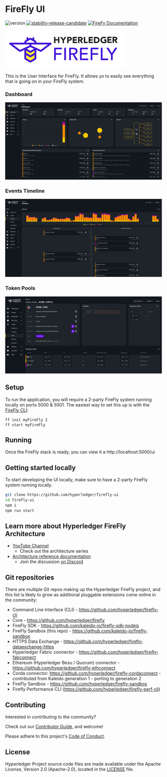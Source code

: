 # FireFly UI

![version](https://img.shields.io/github/package-json/v/hyperledger/firefly-ui?label=firefly-ui)
[![stability-release-candidate](https://img.shields.io/badge/stability-pre--release-48c9b0.svg)](https://github.com/mkenney/software-guides/blob/master/STABILITY-BADGES.md#release-candidate)
[![FireFy Documentation](https://img.shields.io/static/v1?label=FireFly&message=documentation&color=informational)](https://hyperledger.github.io/firefly//)

![Hyperledger FireFly](./images/hyperledger_firefly_logo.png)

This is the User Interface for FireFly. It allows yo to easily see everything that is going on in your FireFly system.

### Dashboard

![FireFly Explorer Dashboard](./images/firefly_explorer.png)

### Events Timeline

![FireFly Explorer Timeline](./images/firefly_timeline.png)

### Token Pools

![FireFly Token Pool](./images/firefly_token_pool.png)

## Setup

To run the application, you will require a 2-party FireFly system running
locally on ports 5000 & 5001. The easiest way to set this up is with the
[FireFly CLI](https://github.com/hyperledger/firefly-cli):

```
ff init myFireFly 2
ff start myFireFly
```

## Running

Once the FireFly stack is ready, you can view it a http://localhost:5000/ui

## Getting started locally

To start developing the UI locally, make sure to have a 2-party FireFly system running locally.

```bash
git clone https://github.com/hyperledger/firefly-ui
cd firefly-ui
npm i
npm run start
```

## Learn more about Hyperledger FireFly Architecture

- [YouTube Channel](https://www.youtube.com/playlist?list=PL0MZ85B_96CFVEdBNsHRoX_f15AJacZJD)
  - Check out the architecture series
- [Architecture reference documentation](https://hyperledger.github.io/firefly/architecture/node_component_architecture.html)
  - Join the discussion [on Discord](http://discord.gg/hyperledger)

## Git repositories

There are multiple Git repos making up the Hyperledger FireFly project, and this
list is likely to grow as additional pluggable extensions come online in the community:

- Command Line Interface (CLI) - https://github.com/hyperledger/firefly-cli
- Core - https://github.com/hyperledger/firefly
- FireFly SDK - https://github.com/kaleido-io/firefly-sdk-nodejs
- FireFly Sandbox (this repo) - https://github.com/kaleido-io/firefly-sandbox
- HTTPS Data Exchange - https://github.com/hyperledger/firefly-dataexchange-https
- Hyperledger Fabric connector - https://github.com/hyperledger/firefly-fabconnect
- Ethereum (Hyperledger Besu / Quorum) connector - https://github.com/hyperledger/firefly-ethconnect
- Corda connector: https://github.com/hyperledger/firefly-cordaconnect - contributed from Kaleido generation 1 - porting to generation 2
- FireFly Sandbox - https://github.com/hyperledger/firefly-sandbox
- Firefly Performance CLI (https://github.com/hyperledger/firefly-perf-cli)

## Contributing

Interested in contributing to the community?

Check out our [Contributor Guide](https://hyperledger.github.io/firefly/contributors/contributors.html), and welcome!

Please adhere to this project's [Code of Conduct](CODE_OF_CONDUCT.md).

## License

Hyperledger Project source code files are made available under the Apache License, Version 2.0 (Apache-2.0), located in the [LICENSE](LICENSE) file.

